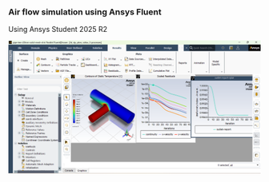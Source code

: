 ### Air flow simulation using Ansys Fluent
Using Ansys Student 2025 R2

![Alt text](images/7.AllResultingPlots.png)
